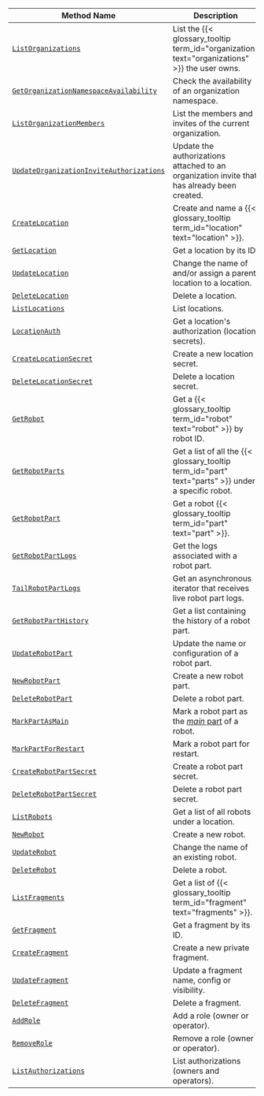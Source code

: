 <!-- prettier-ignore -->
Method Name | Description
----------- | -----------
[`ListOrganizations`](/program/apis/cloud/#listorganizations) | List the {{< glossary_tooltip term_id="organization" text="organizations" >}} the user owns.
[`GetOrganizationNamespaceAvailability`](/program/apis/cloud/#getorganizationnamespaceavailability) | Check the availability of an organization namespace.
[`ListOrganizationMembers`](/program/apis/cloud/#listorganizationmembers) | List the members and invites of the current organization.
[`UpdateOrganizationInviteAuthorizations`](/program/apis/cloud/#updateorganizationinviteauthorizations) | Update the authorizations attached to an organization invite that has already been created.
[`CreateLocation`](/program/apis/cloud/#createlocation) | Create and name a {{< glossary_tooltip term_id="location" text="location" >}}.
[`GetLocation`](/program/apis/cloud/#getlocation) | Get a location by its ID.
[`UpdateLocation`](/program/apis/cloud/#updatelocation ) | Change the name of and/or assign a parent location to a location.
[`DeleteLocation`](/program/apis/cloud/#deletelocation ) | Delete a location.
[`ListLocations`](/program/apis/cloud/#listlocations ) | List locations.
[`LocationAuth`](/program/apis/cloud/#locationauth ) | Get a location's authorization (location secrets).
[`CreateLocationSecret`](/program/apis/cloud/#createlocationsecret ) | Create a new location secret.
[`DeleteLocationSecret`](/program/apis/cloud/#deletelocationsecret ) | Delete a location secret.
[`GetRobot`](/program/apis/cloud/#getrobot ) | Get a {{< glossary_tooltip term_id="robot" text="robot" >}} by robot ID.
[`GetRobotParts`](/program/apis/cloud/#getrobotparts ) | Get a list of all the {{< glossary_tooltip term_id="part" text="parts" >}} under a specific robot.
[`GetRobotPart`](/program/apis/cloud/#getrobotpart ) | Get a robot {{< glossary_tooltip term_id="part" text="part" >}}.
[`GetRobotPartLogs`](/program/apis/cloud/#getrobotpartlogs ) | Get the logs associated with a robot part.
[`TailRobotPartLogs`](/program/apis/cloud/#tailrobotpartlogs ) | Get an asynchronous iterator that receives live robot part logs.
[`GetRobotPartHistory`](/program/apis/cloud/#getrobotparthistory ) | Get a list containing the history of a robot part.
[`UpdateRobotPart`](/program/apis/cloud/#updaterobotpart ) | Update the name or configuration of a robot part.
[`NewRobotPart`](/program/apis/cloud/#newrobotpart ) | Create a new robot part.
[`DeleteRobotPart`](/program/apis/cloud/#deleterobotpart ) | Delete a robot part.
[`MarkPartAsMain`](/program/apis/cloud/#markpartasmain ) | Mark a robot part as the [_main_ part](/manage/parts-and-remotes/#robot-parts) of a robot.
[`MarkPartForRestart`](/program/apis/cloud/#markpartforrestart ) | Mark a robot part for restart.
[`CreateRobotPartSecret`](/program/apis/cloud/#createrobotpartsecret ) | Create a robot part secret.
[`DeleteRobotPartSecret`](/program/apis/cloud/#deleterobotpartsecret ) | Delete a robot part secret.
[`ListRobots`](/program/apis/cloud/#listrobots ) | Get a list of all robots under a location.
[`NewRobot`](/program/apis/cloud/#newrobot ) | Create a new robot.
[`UpdateRobot`](/program/apis/cloud/#updaterobot ) | Change the name of an existing robot.
[`DeleteRobot`](/program/apis/cloud/#deleterobot ) | Delete a robot.
[`ListFragments`](/program/apis/cloud/#listfragments ) | Get a list of {{< glossary_tooltip term_id="fragment" text="fragments" >}}.
[`GetFragment`](/program/apis/cloud/#getfragment ) | Get a fragment by its ID.
[`CreateFragment`](/program/apis/cloud/#createfragment ) | Create a new private fragment.
[`UpdateFragment`](/program/apis/cloud/#updatefragment ) | Update a fragment name, config or visibility.
[`DeleteFragment`](/program/apis/cloud/#deletefragment ) | Delete a fragment.
[`AddRole`](/program/apis/cloud/#addrole ) | Add a role (owner or operator).
[`RemoveRole`](/program/apis/cloud/#removerole ) | Remove a role (owner or operator).
[`ListAuthorizations`](/program/apis/cloud/#listauthorizations ) | List authorizations (owners and operators).
